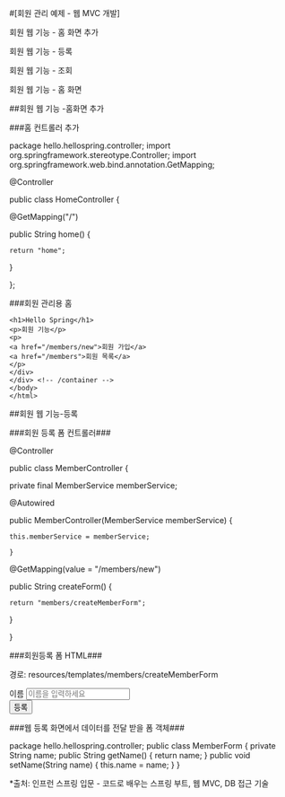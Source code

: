 #[회원 관리 예제 - 웹 MVC 개발]

회원 웹 기능 - 홈 화면 추가

회원 웹 기능 - 등록

회원 웹 기능 - 조회

회원 웹 기능 - 홈 화면

##회원 웹 기능 -홈화면 추가


###홈 컨트롤러 추가

  package hello.hellospring.controller;
  import org.springframework.stereotype.Controller;
  import org.springframework.web.bind.annotation.GetMapping;


@Controller

public class HomeController {

  @GetMapping("/")
  
  public String home() {
  
    return "home";
    
  }
  
};




###회원 관리용 홈

<!DOCTYPE HTML>

<html xmlns:th="http://www.thymeleaf.org">
  
  
<body>
  <div class="container"><div>
    
    <h1>Hello Spring</h1>
    <p>회원 기능</p>
    <p>
    <a href="/members/new">회원 가입</a>
    <a href="/members">회원 목록</a>
    </p>
    </div>
    </div> <!-- /container -->
    </body>
    </html>



##회원 웹 기능-등록


###회원 등록 폼 컨트롤러###

@Controller

public class MemberController {

  private final MemberService memberService;
  
  @Autowired
  
  public MemberController(MemberService memberService) {
  
    this.memberService = memberService;
    
    }

  @GetMapping(value = "/members/new")

  public String createForm() {

    return "members/createMemberForm";

   }

}


###회원등록 폼 HTML###

경로: resources/templates/members/createMemberForm

<!DOCTYPE HTML>

<html xmlns:th="http://www.thymeleaf.org">
  <body>
    <div class="container">
      <form action="/members/new" method="post">
        <div class="form-group">
          <label for="name">이름</label>
          <input type="text" id="name" name="name" placeholder="이름을 입력하세요">
        </div>
        <button type="submit">등록</button>
      </form>
    </div> <!-- /container -->
  </body>
</html>


###웹 등록 화면에서 데이터를 전달 받을 폼 객체###



package hello.hellospring.controller;
public class MemberForm {
private String name;
public String getName() {
return name;
}
public void setName(String name) {
this.name = name;
}
}




















*출처: 인프런 스프링 입문 - 코드로 배우는 스프링 부트, 웹 MVC, DB 접근 기술
